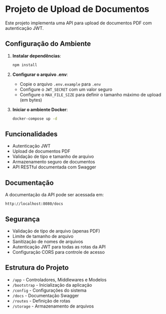 # Projeto de Upload de Documentos

Este projeto implementa uma API para upload de documentos PDF com autenticação JWT.

## Configuração do Ambiente

1. **Instalar dependências**:
   ```bash
   npm install
   ```

2. **Configurar o arquivo .env**:
   - Copie o arquivo `.env.example` para `.env`
   - Configure o `JWT_SECRET` com um valor seguro
   - Configure o `MAX_FILE_SIZE` para definir o tamanho máximo de upload (em bytes)

3. **Iniciar o ambiente Docker**:
   ```bash
   docker-compose up -d
   ```

## Funcionalidades

- Autenticação JWT
- Upload de documentos PDF
- Validação de tipo e tamanho de arquivo
- Armazenamento seguro de documentos
- API RESTful documentada com Swagger

## Documentação

A documentação da API pode ser acessada em:
```
http://localhost:8080/docs
```

## Segurança

- Validação de tipo de arquivo (apenas PDF)
- Limite de tamanho de arquivo
- Sanitização de nomes de arquivos
- Autenticação JWT para todas as rotas da API
- Configuração CORS para controle de acesso

## Estrutura do Projeto

- `/app` - Controladores, Middlewares e Modelos
- `/bootstrap` - Inicialização da aplicação
- `/config` - Configurações do sistema
- `/docs` - Documentação Swagger
- `/routes` - Definição de rotas
- `/storage` - Armazenamento de arquivos